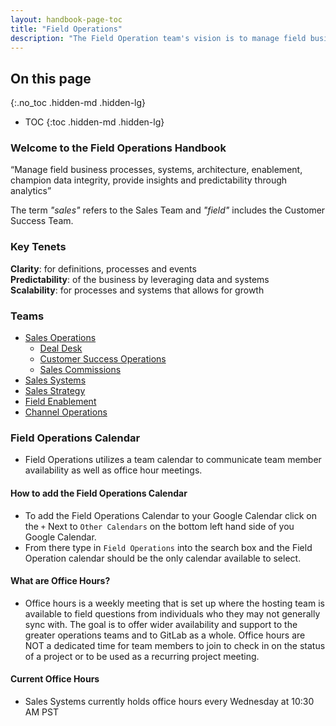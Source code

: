 ```yaml
---
layout: handbook-page-toc
title: "Field Operations"
description: "The Field Operation team's vision is to manage field business processes, systems, architecture, enablement, champion data integrity, provide insights and predictability through analytics"
---
```


## On this page
{:.no_toc .hidden-md .hidden-lg}

- TOC
{:toc .hidden-md .hidden-lg}

### Welcome to the Field Operations Handbook

“Manage field business processes, systems, architecture, enablement, champion data integrity, provide insights and predictability through analytics”

The term *"sales"* refers to the Sales Team and *"field"* includes the Customer Success Team. 

### Key Tenets
**Clarity**: for definitions, processes and events   
**Predictability**: of the business by leveraging data and systems  
**Scalability**: for processes and systems that allows for growth

### Teams
* [Sales Operations](/handbook/sales/field-operations/sales-operations/)
    *   [Deal Desk](/handbook/sales/field-operations/sales-operations/deal-desk/#welcome-to-the-deal-desk-handbook)
    *   [Customer Success Operations](/handbook/sales/field-operations/customer-success-operations)
    *   [Sales Commissions](/handbook/sales/commissions/)
* [Sales Systems](/handbook/sales/field-operations/sales-systems/)
* [Sales Strategy](/handbook/sales/field-operations/sales-strategy/) 
* [Field Enablement](/handbook/sales/field-operations/field-enablement/)
* [Channel Operations](/handbook/sales/field-operations/channel-operations/)

### Field Operations Calendar 
* Field Operations utilizes a team calendar to communicate team member availability as well as office hour meetings. 

#### How to add the Field Operations Calendar
* To add the Field Operations Calendar to your Google Calendar click on the `+` Next to `Other Calendars` on the bottom left hand side of you Google Calendar. 
* From there type in `Field Operations` into the search box and the Field Operation calendar should be the only calendar available to select. 

#### What are Office Hours? 
* Office hours is a weekly meeting that is set up where the hosting team is available to field questions from individuals who they may not generally sync with. The goal is to offer wider availability and support to the greater operations teams and to GitLab as a whole. Office hours are NOT a dedicated time for team members to join to check in on the status of a project or to be used as a recurring project meeting. 

#### Current Office Hours 
- Sales Systems currently holds office hours every Wednesday at 10:30 AM PST
